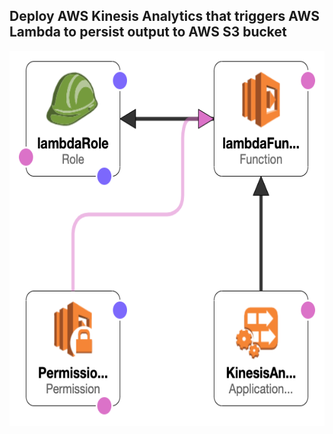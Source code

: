 ## Deploy AWS Kinesis Analytics that triggers AWS Lambda to persist output to AWS S3 bucket


<p align="center"><img src="image.png" class="inline" height=600 width=600/></p>
